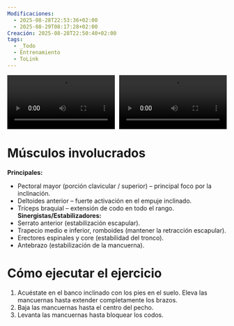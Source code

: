 ```yaml
---
Modificaciones:
  - 2025-08-28T22:53:36+02:00
  - 2025-08-29T08:17:28+02:00
Creación: 2025-08-28T22:50:40+02:00
tags:
  - _Todo
  - Entrenamiento
  - ToLink
---
```


<div style="display: grid; grid-template-columns: 1fr 1fr; gap: 10px; width: 100%;">
  <video src="dumbbell-incline-bench-press-front_q2q0T12.mp4" controls style="width: 100%;"></video>
  <video src="dumbbell-incline-bench-press-side_2HBfFN3.mp4" controls style="width: 100%;"></video>
</div>

 # Músculos involucrados
**Principales:**
- Pectoral mayor (porción clavicular / superior) – principal foco por la inclinación.
- Deltoides anterior – fuerte activación en el empuje inclinado.
- Tríceps braquial – extensión de codo en todo el rango.
**Sinergistas/Estabilizadores:**
- Serrato anterior (estabilización escapular).
- Trapecio medio e inferior, romboides (mantener la retracción escapular).
- Erectores espinales y core (estabilidad del tronco).
- Antebrazo (estabilización de la mancuerna).
 
 # Cómo ejecutar el ejercicio
 1. Acuéstate en el banco inclinado con los pies en el suelo. Eleva las mancuernas hasta extender completamente los brazos.
 2. Baja las mancuernas hasta el centro del pecho.
 3. Levanta las mancuernas hasta bloquear los codos.
